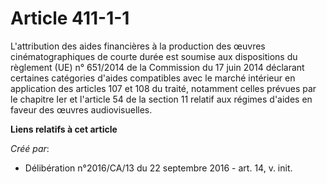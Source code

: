 # Article 411-1-1

L'attribution des aides financières à la production des œuvres  cinématographiques de courte durée est soumise aux
dispositions du  règlement (UE) n° 651/2014 de la Commission du 17 juin 2014 déclarant  certaines catégories d'aides
compatibles avec le marché intérieur en  application des articles 107 et 108 du traité, notamment celles prévues  par le
chapitre Ier et l'article 54 de la section 11 relatif aux régimes  d'aides en faveur des œuvres audiovisuelles.

**Liens relatifs à cet article**

_Créé par_:

  - Délibération n°2016/CA/13 du 22 septembre 2016 - art. 14, v. init.
